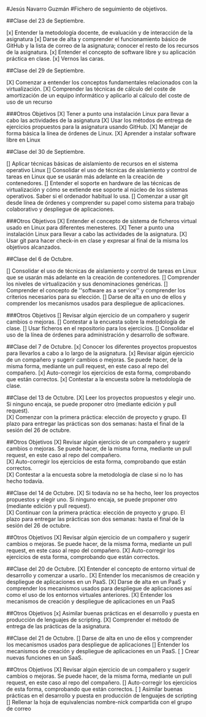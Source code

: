#Jesús Navarro Guzmán
#Fichero de seguimiento de objetivos.

##Clase del 23 de Septiembre.

[x] Entender la metodología docente, de evaluación y de interacción de la asignatura
[x] Darse de alta y comprender el funcionamiento básico de GitHub y la lista de correo de la asignatura; conocer el resto de los recursos de la asignatura.
[x] Entender el concepto de software libre y su aplicación práctica en clase.
[x] Vernos las caras.

##Clase del 29 de Septiembre.

[X] Comenzar a entender los conceptos fundamentales relacionados con la virtualización.
[X] Comprender las técnicas de cálculo del coste de amortización de un equipo informático y aplicarlo al cálculo del coste de uso de un recurso

###Otros Objetivos
[X] Tener a punto una instalación Linux para llevar a cabo las actividades de la asignatura
[X]  Usar los métodos de entrega de ejercicios propuestos para la asignatura usando GitHub.
[X]  Manejar de forma básica la línea de órdenes de Linux.
[X] Aprender a instalar software libre en Linux

##Clase del 30 de Septiembre.

[]  Aplicar técnicas básicas de aislamiento de recursos en el sistema operativo Linux
[]  Consolidar el uso de técnicas de aislamiento y control de tareas en Linux que se usarán más adelante en la creación de contenedores.
[]  Entender el soporte en hardware de las técnicas de virtualización y cómo se extiende ese soporte al núcleo de los sistemas operativos. Saber si el ordenador habitual lo usa.
[]  Comenzar a usar git desde línea de órdenes y comprender su papel como sistema para trabajo colaborativo y despliegue de aplicaciones.

###Otros Objetivos
[X] Entender el concepto de sistema de ficheros virtual usado en Linux para diferentes menesteres.
[X] Tener a punto una instalación Linux para llevar a cabo las actividades de la asignatura.
[X]  Usar git para hacer check-in en clase y expresar al final de la misma los objetivos alcanzados.

##Clase del 6 de Octubre.

[]  Consolidar el uso de técnicas de aislamiento y control de tareas en Linux que se usarán más adelante en la creación de contenedores.
[]  Comprender los niveles de virtualización y sus denominaciones genéricas.
[]  Comprender el concepto de ''software as a service'' y comprender los criterios necesarios para su elección.
[]  Darse de alta en uno de ellos y comprender los mecanismos usados para despliegue de aplicaciones.

###Otros Objetivos
[]  Revisar algún ejercicio de un compañero y sugerir cambios o mejoras.
[]  Contestar a la encuesta sobre la metodología de clase.
[]  Usar ficheros en el repositorio para los ejercicios.
[]  Consolidar el uso de la línea de órdenes para administración y desarrollo de software.

##Clase del 7 de Octubre.
[x]  Conocer los diferentes proyectos propuestos para llevarlos a cabo a lo largo de la asignatura.
[x]  Revisar algún ejercicio de un compañero y sugerir cambios o mejoras. Se puede hacer, de la misma forma, mediante un pull   request, en este caso al repo del compañero.
[x]  Auto-corregir los ejercicios de esta forma, comprobando que están correctos.
[x] Contestar a la encuesta sobre la metodología de clase.

##Clase del 13 de Octubre.
[X]   Leer los proyectos propuestos y elegir uno. Si ninguno encaja, se puede proponer otro (mediante edición y pull request). <br />
[X]   Comenzar con la primera práctica: elección de proyecto y grupo. El plazo para entregar las prácticas son dos semanas: hasta el     final de la sesión del 26 de octubre. <br />

##Otros Objetivos
[X]   Revisar algún ejercicio de un compañero y sugerir cambios o mejoras. Se puede hacer, de la misma forma, mediante un pull     request, en este caso al repo del compañero. <br />
[X]   Auto-corregir los ejercicios de esta forma, comprobando que están correctos. <br />
[X]   Contestar a la encuesta sobre la metodología de clase si no lo has hecho todavía. <br />

##Clase del 14 de Octubre.
[X]   Si todavía no se ha hecho, leer los proyectos propuestos y elegir uno. Si ninguno encaja, se puede proponer otro (mediante edición y pull request). <br />
[X]   Continuar con la primera práctica: elección de proyecto y grupo. El plazo para entregar las prácticas son dos semanas: hasta el final de la sesión del 26 de octubre. <br />

##Otros Objetivos
[X]   Revisar algún ejercicio de un compañero y sugerir cambios o mejoras. Se puede hacer, de la misma forma, mediante un pull request, en este caso al repo del compañero.
[X]   Auto-corregir los ejercicios de esta forma, comprobando que están correctos.

##Clase del 20 de Octubre.
[X]   Entender el concepto de entorno virtual de desarrollo y comenzar a usarlo..
[X]    Entender los mecanismos de creación y despliegue de aplicaciones en un PaaS.
[X]   Darse de alta en un PaaS y comprender los mecanismos usados para despliegue de aplicaciones así como el uso de los entornos virtuales anteriores.
[X]  Entender los mecanismos de creación y despliegue de aplicaciones en un PaaS

##Otros Objetivos
[x]   Asimilar buenas prácticas en el desarrollo y puesta en producción de lenguajes de scripting.
[X]   Comprender el método de entrega de las prácticas de la asignatura.

##Clase del 21 de Octubre.
[] Darse de alta en uno de ellos y comprender los mecanismos usados para despliegue de aplicaciones
[] Entender los mecanismos de creación y despliegue de aplicaciones en un PaaS.
[ ] Crear nuevas funciones en un SaaS.

##Otros Objetivos
[X] Revisar algún ejercicio de un compañero y sugerir cambios o mejoras. Se puede hacer, de la misma forma, mediante un pull request, en este caso al repo del compañero.
[] Auto-corregir los ejercicios de esta forma, comprobando que están correctos.
[ ] Asimilar buenas prácticas en el desarrollo y puesta en producción de lenguajes de scripting
[] Rellenar la hoja de equivalencias nombre-nick compartida con el grupo de correo

